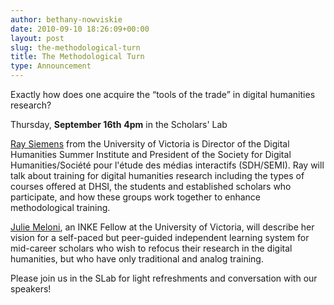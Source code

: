 ```yaml
---
author: bethany-nowviskie
date: 2010-09-10 18:26:09+00:00
layout: post
slug: the-methodological-turn
title: The Methodological Turn
type: Announcement
---
```


Exactly how does one acquire the “tools of the trade” in digital humanities research?

Thursday, **September 16th**
**4pm** in the Scholars' Lab

[Ray Siemens](http://web.uvic.ca/~siemens/) from the University of Victoria is Director of the Digital Humanities Summer Institute and President of the Society for Digital Humanities/Société pour l'étude des médias interactifs (SDH/SEMI). Ray will talk about training for digital humanities research including the types of courses offered at DHSI, the students and established scholars who participate, and how these groups work together to enhance methodological training.

[Julie Meloni](http://www.academicsandbox.com/), an INKE Fellow at the University of Victoria, will describe her vision for a self-paced but peer-guided independent learning system for mid-career scholars who wish to refocus their research in the digital humanities, but who have only traditional and analog training.

Please join us in the SLab for light refreshments and conversation with our speakers!
